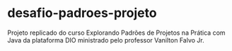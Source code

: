 # desafio-padroes-projeto
Projeto replicado do curso Explorando Padrões de Projetos na Prática com Java da plataforma DIO ministrado pelo professor Vanilton Falvo Jr.
